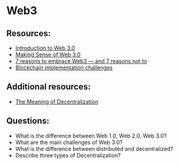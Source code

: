 # Web3

## Resources:
* [Introduction to Web 3.0](https://ethereum.org/en/web3/)
* [Making Sense of Web 3.0](https://medium.com/l4-media/making-sense-of-web-3-c1a9e74dcae)
* [7 reasons to embrace Web3 — and 7 reasons not to](https://www.infoworld.com/article/3651494/7-reasons-to-embrace-web3-and-7-reasons-not-to.html)
* [Blockchain implementation challenges](https://dataconomy.com/2022/05/blockchain-implementation-challenges/)

## Additional resources:
* [The Meaning of Decentralization](https://medium.com/@VitalikButerin/the-meaning-of-decentralization-a0c92b76a274)


## Questions:
* What is the difference between Web 1.0, Web 2.0, Web 3.0?
* What are the main challenges of Web 3.0?
* What is the difference between distributed and decentralized?
* Describe three types of Decentralization?
